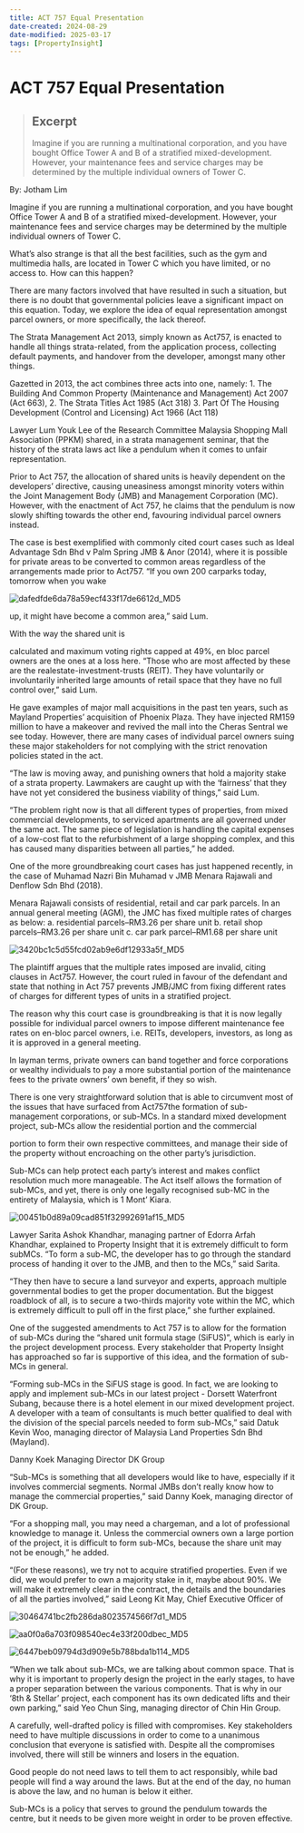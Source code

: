 ```yaml
---
title: ACT 757 Equal Presentation
date-created: 2024-08-29
date-modified: 2025-03-17
tags: [PropertyInsight]
---
```


# ACT 757 Equal Presentation

> ## Excerpt
>
> Imagine if you are running a multinational corporation, and you have bought Office Tower A and B of a stratified mixed-development. However, your maintenance fees and service charges may be determined by the multiple individual owners of Tower C.

By: Jotham Lim

Imagine if you are running a multinational corporation, and you have bought Office Tower A and B of a stratified mixed-development. However, your maintenance fees and service charges may be determined by the multiple individual owners of Tower C.

What’s also strange is that all the best facilities, such as the gym and multimedia halls, are located in Tower C which you have limited, or no access to. How can this happen?

There are many factors involved that have resulted in such a situation, but there is no doubt that governmental policies leave a significant impact on this equation. Today, we explore the idea of equal representation amongst parcel owners, or more specifically, the lack thereof.

The Strata Management Act 2013, simply known as Act757, is enacted to handle all things strata-related, from the application process, collecting default payments, and handover from the developer, amongst many other things.

Gazetted in 2013, the act combines three acts into one, namely: 1. The Building And Common Property (Maintenance and Management) Act 2007 (Act 663), 2. The Strata Titles Act 1985 (Act 318) 3. Part Of The Housing Development (Control and Licensing) Act 1966 (Act 118)

Lawyer Lum Youk Lee of the Research Committee Malaysia Shopping Mall Association (PPKM) shared, in a strata management seminar, that the history of the strata laws act like a pendulum when it comes to unfair representation.

Prior to Act 757, the allocation of shared units is heavily dependent on the developers’ directive, causing uneasiness amongst minority voters within the Joint Management Body (JMB) and Management Corporation (MC). However, with the enactment of Act 757, he claims that the pendulum is now slowly shifting towards the other end, favouring individual parcel owners instead.

The case is best exemplified with commonly cited court cases such as Ideal Advantage Sdn Bhd v Palm Spring JMB & Anor (2014), where it is possible for private areas to be converted to common areas regardless of the arrangements made prior to Act757. “If you own 200 carparks today, tomorrow when you wake

![dafedfde6da78a59ecf433f17de6612d_MD5](/media/dafedfde6da78a59ecf433f17de6612d_MD5.jpg)

up, it might have become a common area,” said Lum.

With the way the shared unit is

calculated and maximum voting rights capped at 49%, en bloc parcel owners are the ones at a loss here. “Those who are most affected by these are the realestate-investment-trusts (REIT). They have voluntarily or involuntarily inherited large amounts of retail space that they have no full control over,” said Lum.

He gave examples of major mall acquisitions in the past ten years, such as Mayland Properties’ acquisition of Phoenix Plaza. They have injected RM159 million to have a makeover and revived the mall into the Cheras Sentral we see today. However, there are many cases of individual parcel owners suing these major stakeholders for not complying with the strict renovation policies stated in the act.

“The law is moving away, and punishing owners that hold a majority stake of a strata property. Lawmakers are caught up with the ‘fairness’ that they have not yet considered the business viability of things,” said Lum.

“The problem right now is that all different types of properties, from mixed commercial developments, to serviced apartments are all governed under the same act. The same piece of legislation is handling the capital expenses of a low-cost flat to the refurbishment of a large shopping complex, and this has caused many disparities between all parties,” he added.

One of the more groundbreaking court cases has just happened recently, in the case of Muhamad Nazri Bin Muhamad v JMB Menara Rajawali and Denflow Sdn Bhd (2018).

Menara Rajawali consists of residential, retail and car park parcels. In an annual general meeting (AGM), the JMC has fixed multiple rates of charges as below: a. residential parcels–RM3.26 per share unit b. retail shop parcels–RM3.26 per share unit c. car park parcel–RM1.68 per share unit

![3420bc1c5d55fcd02ab9e6df12933a5f_MD5](/media/3420bc1c5d55fcd02ab9e6df12933a5f_MD5.jpg)

The plaintiff argues that the multiple rates imposed are invalid, citing clauses in Act757. However, the court ruled in favour of the defendant and state that nothing in Act 757 prevents JMB/JMC from fixing different rates of charges for different types of units in a stratified project.

The reason why this court case is groundbreaking is that it is now legally possible for individual parcel owners to impose different maintenance fee rates on en-bloc parcel owners, i.e. REITs, developers, investors, as long as it is approved in a general meeting.

In layman terms, private owners can band together and force corporations or wealthy individuals to pay a more substantial portion of the maintenance fees to the private owners’ own benefit, if they so wish.

There is one very straightforward solution that is able to circumvent most of the issues that have surfaced from Act757the formation of sub-management corporations, or sub-MCs. In a standard mixed development project, sub-MCs allow the residential portion and the commercial

portion to form their own respective committees, and manage their side of the property without encroaching on the other party’s jurisdiction.

Sub-MCs can help protect each party’s interest and makes conflict resolution much more manageable. The Act itself allows the formation of sub-MCs, and yet, there is only one legally recognised sub-MC in the entirety of Malaysia, which is 1 Mont’ Kiara.

![00451b0d89a09cad851f32992691af15_MD5](/media/00451b0d89a09cad851f32992691af15_MD5.jpg)

Lawyer Sarita Ashok Khandhar, managing partner of Edorra Arfah Khandhar, explained to Property Insight that it is extremely difficult to form subMCs. “To form a sub-MC, the developer has to go through the standard process of handing it over to the JMB, and then to the MCs,” said Sarita.

“They then have to secure a land surveyor and experts, approach multiple governmental bodies to get the proper documentation. But the biggest roadblock of all, is to secure a two-thirds majority vote within the MC, which is extremely difficult to pull off in the first place,” she further explained.

One of the suggested amendments to Act 757 is to allow for the formation of sub-MCs during the “shared unit formula stage (SiFUS)”, which is early in the project development process. Every stakeholder that Property Insight has approached so far is supportive of this idea, and the formation of sub-MCs in general.

“Forming sub-MCs in the SiFUS stage is good. In fact, we are looking to apply and implement sub-MCs in our latest project - Dorsett Waterfront Subang, because there is a hotel element in our mixed development project. A developer with a team of consultants is much better qualified to deal with the division of the special parcels needed to form sub-MCs,” said Datuk Kevin Woo, managing director of Malaysia Land Properties Sdn Bhd (Mayland).

Danny Koek Managing Director DK Group

“Sub-MCs is something that all developers would like to have, especially if it involves commercial segments. Normal JMBs don’t really know how to manage the commercial properties,” said Danny Koek, managing director of DK Group.

“For a shopping mall, you may need a chargeman, and a lot of professional knowledge to manage it. Unless the commercial owners own a large portion of the project, it is difficult to form sub-MCs, because the share unit may not be enough,” he added.

“(For these reasons), we try not to acquire stratified properties. Even if we did, we would prefer to own a majority stake in it, maybe about 90%. We will make it extremely clear in the contract, the details and the boundaries of all the parties involved,” said Leong Kit May, Chief Executive Officer of

![30464741bc2fb286da8023574566f7d1_MD5](/media/30464741bc2fb286da8023574566f7d1_MD5.jpg)

![aa0f0a6a703f098540ec4e33f200dbec_MD5](/media/aa0f0a6a703f098540ec4e33f200dbec_MD5.jpg)

![6447beb09794d3d909e5b788bda1b114_MD5](/media/6447beb09794d3d909e5b788bda1b114_MD5.jpg)

“When we talk about sub-MCs, we are talking about common space. That is why it is important to properly design the project in the early stages, to have a proper separation between the various components. That is why in our ‘8th & Stellar’ project, each component has its own dedicated lifts and their own parking,” said Yeo Chun Sing, managing director of Chin Hin Group.

A carefully, well-drafted policy is filled with compromises. Key stakeholders need to have multiple discussions in order to come to a unanimous conclusion that everyone is satisfied with. Despite all the compromises involved, there will still be winners and losers in the equation.

Good people do not need laws to tell them to act responsibly, while bad people will find a way around the laws. But at the end of the day, no human is above the law, and no human is below it either.

Sub-MCs is a policy that serves to ground the pendulum towards the centre, but it needs to be given more weight in order to be proven effective.
